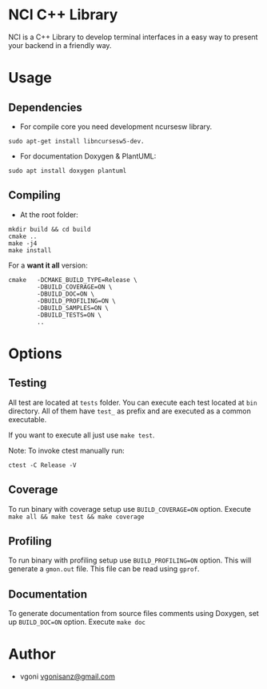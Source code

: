 # NCI C++ Library

NCI is a C++ Library to develop terminal interfaces in a easy way to present your backend in a friendly way.

# Usage

## Dependencies

* For compile core you need development ncursesw library.

```
sudo apt-get install libncursesw5-dev.
```

* For documentation Doxygen & PlantUML:

```
sudo apt install doxygen plantuml
```

## Compiling

* At the root folder:

```
mkdir build && cd build
cmake ..
make -j4
make install
```

For a **want it all** version:

```
cmake   -DCMAKE_BUILD_TYPE=Release \
        -DBUILD_COVERAGE=ON \
        -DBUILD_DOC=ON \
        -DBUILD_PROFILING=ON \
        -DBUILD_SAMPLES=ON \
        -DBUILD_TESTS=ON \
        ..
```

# Options

## Testing

All test are located at `tests` folder. You can execute each test located at `bin` directory. All of them have `test_` as prefix and are executed as a common executable.

If you want to execute all just use `make test`.

Note: To invoke ctest manually run:

```
ctest -C Release -V
```

## Coverage

To run binary with coverage setup use `BUILD_COVERAGE=ON` option. Execute `make all && make test && make coverage`

## Profiling

To run binary with profiling setup use `BUILD_PROFILING=ON` option.
This will generate a `gmon.out` file. This file can be read using `gprof`.

## Documentation

To generate documentation from source files comments using Doxygen, set up `BUILD_DOC=ON` option. Execute `make doc`

# Author

* vgoni <vgonisanz@gmail.com>
